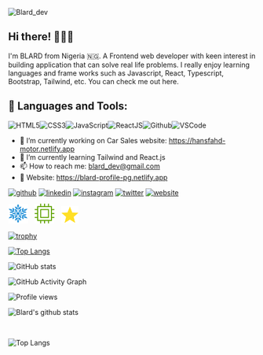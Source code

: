
 ![Blard_dev](https://pbs.twimg.com/profile_banners/1464330315930157057/1662083447/1500x500) 
 ## Hi there! 👨🏾‍💻
I'm BLARD from Nigeria 🇳🇬. A Frontend web developer with keen interest in building application that can solve real life problems. I really enjoy learning languages and frame works such as Javascript, React, Typescript, Bootstrap, Tailwind, etc. You can check me out here. 

## 🚀 Languages and Tools:
![HTML5](https://img.icons8.com/color/30/html-5.png)![CSS3](https://img.icons8.com/color/30/css3.png)![JavaScript](https://img.icons8.com/color/30/javascript.png)![ReactJS](https://img.icons8.com/color/30/react-native.png)![Github](https://img.icons8.com/color-glass/30/github.png)![VSCode](https://img.icons8.com/color/30/visual-studio-code-2019.png)

- 🔭 I’m currently working on Car Sales website: https://hansfahd-motor.netlify.app 
- 🌱 I’m currently learning Tailwind and React.js 
- 📫 How to reach me: blard_dev@gmail.com
- 🔗 Website: https://blard-profile-pg.netlify.app






[<img src='https://cdn.jsdelivr.net/npm/simple-icons@3.0.1/icons/github.svg' alt='github' height='40'>](https://github.com/Blard-omu)  [<img src='https://cdn.jsdelivr.net/npm/simple-icons@3.0.1/icons/linkedin.svg' alt='linkedin' height='40'>](https://www.linkedin.com/in/peteromu/)  [<img src='https://cdn.jsdelivr.net/npm/simple-icons@3.0.1/icons/instagram.svg' alt='instagram' height='40'>](https://www.instagram.com/peteromu/)  [<img src='https://cdn.jsdelivr.net/npm/simple-icons@3.0.1/icons/twitter.svg' alt='twitter' height='40'>](https://twitter.com/@omu1peter)
[<img src='https://cdn.jsdelivr.net/npm/simple-icons@3.0.1/icons/icloud.svg' alt='website' height='40'>](https://blard-profile-pg.netlify.app/) 

<a href='https://archiveprogram.github.com/'><img src='https://raw.githubusercontent.com/acervenky/animated-github-badges/master/assets/acbadge.gif' width='40' height='40'></a> <a href='https://docs.github.com/en/developers'><img src='https://raw.githubusercontent.com/acervenky/animated-github-badges/master/assets/devbadge.gif' width='40' height='40'></a> <a href='https://stars.github.com/'><img src='https://raw.githubusercontent.com/acervenky/animated-github-badges/master/assets/starbadge.gif' width='35' height='35'></a> 

[![trophy](https://github-profile-trophy.vercel.app/?username=Blard-omu)](https://github.com/ryo-ma/github-profile-trophy)

[![Top Langs](https://github-readme-stats.vercel.app/api/top-langs/?username=Blard-omu)](https://github.com/anuraghazra/github-readme-stats)

![GitHub stats](https://github-readme-stats.vercel.app/api?username=Blard-omu&show_icons=true&count_private=true)  

![GitHub Activity Graph](https://activity-graph.herokuapp.com/graph?username=Blard-omu)  

![Profile views](https://gpvc.arturio.dev/Blard-omu)

![Blard's github stats](https://github-readme-stats.vercel.app/api?username=Blard-omu&count_private=true&show_icons=true&theme=radical&include_all_commits=true)

<br>

![Top Langs](https://github-readme-stats.vercel.app/api/top-langs/?username=Blard-omu&theme=radical)
